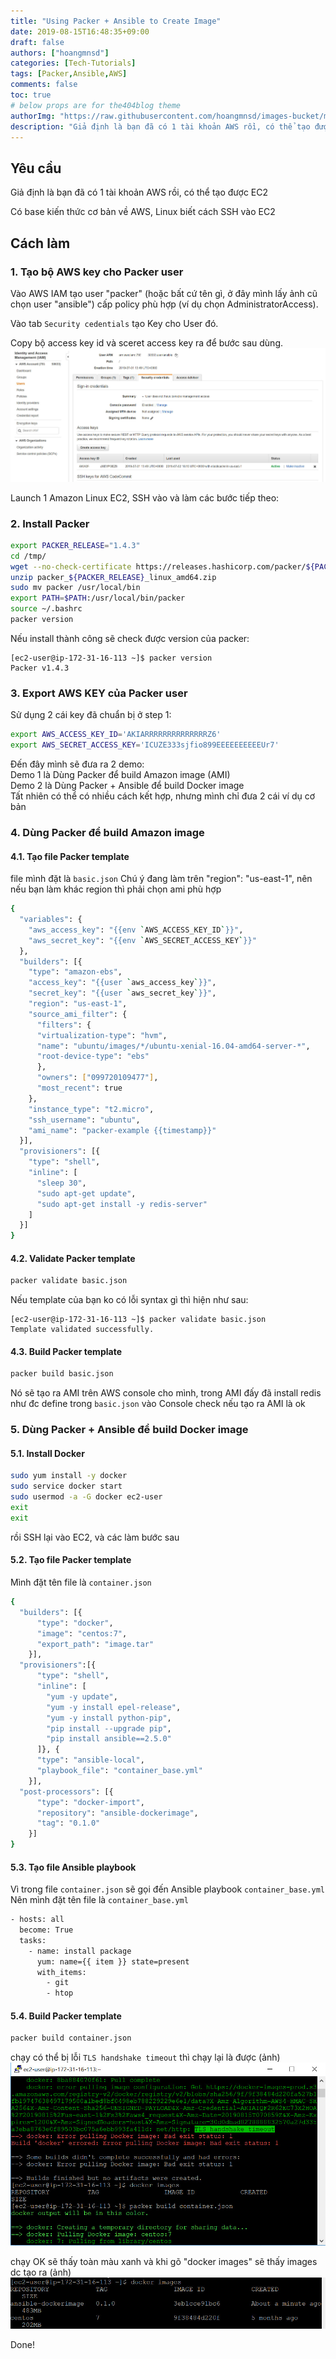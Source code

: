 ```yaml
---
title: "Using Packer + Ansible to Create Image"
date: 2019-08-15T16:48:35+09:00
draft: false
authors: ["hoangmnsd"]
categories: [Tech-Tutorials]
tags: [Packer,Ansible,AWS]
comments: false
toc: true
# below props are for the404blog theme
authorImg: "https://raw.githubusercontent.com/hoangmnsd/images-bucket/master/static/images/hoangmsnd-avatar001.jpg"
description: "Giả định là bạn đã có 1 tài khoản AWS rồi, có thể tạo được EC2, có base kiến thức cơ bản về AWS, Linux biết cách SSH vào EC2"
---
```


## Yêu cầu
Giả định là bạn đã có 1 tài khoản AWS rồi, có thể tạo được EC2

Có base kiến thức cơ bản về AWS, Linux biết cách SSH vào EC2

## Cách làm
### 1. Tạo bộ AWS key cho Packer user
Vào AWS IAM tạo user "packer" (hoặc bất cứ tên gì, ở đây mình lấy ảnh cũ chọn user "ansible") cấp policy phù hợp (ví dụ chọn AdministratorAccess).

Vào tab `Security cedentials` tạo Key cho User đó.

Copy bộ access key id và sceret access key ra để bước sau dùng.
![](https://raw.githubusercontent.com/hoangmnsd/images-bucket/master/static/images/iam-ansible-user.jpg)

Launch 1 Amazon Linux EC2, SSH vào và làm các bước tiếp theo:

### 2. Install Packer
```sh
export PACKER_RELEASE="1.4.3"
cd /tmp/
wget --no-check-certificate https://releases.hashicorp.com/packer/${PACKER_RELEASE}/packer_${PACKER_RELEASE}_linux_amd64.zip
unzip packer_${PACKER_RELEASE}_linux_amd64.zip
sudo mv packer /usr/local/bin
export PATH=$PATH:/usr/local/bin/packer
source ~/.bashrc
packer version
```
Nếu install thành công sẽ check được version của packer:
```
[ec2-user@ip-172-31-16-113 ~]$ packer version
Packer v1.4.3
```

### 3. Export AWS KEY của Packer user
Sử dụng 2 cái key đã chuẩn bị ở step 1:
```sh
export AWS_ACCESS_KEY_ID='AKIARRRRRRRRRRRRRRZ6'
export AWS_SECRET_ACCESS_KEY='ICUZE333sjfio899EEEEEEEEEEUr7'
```
Đến đây mình sẽ đưa ra 2 demo:  
Demo 1 là Dùng Packer để build Amazon image (AMI)  
Demo 2 là Dùng Packer + Ansible để build Docker image  
Tất nhiên có thể có nhiều cách kết hợp, nhưng mình chỉ đưa 2 cái ví dụ cơ bản

### 4. Dùng Packer để build Amazon image
#### 4.1. Tạo file Packer template
file mình đặt là `basic.json`
Chú ý đang làm trên "region": "us-east-1", nên nếu bạn làm khác region thì phải chọn ami phù hợp
```sh
{
  "variables": {
    "aws_access_key": "{{env `AWS_ACCESS_KEY_ID`}}",
    "aws_secret_key": "{{env `AWS_SECRET_ACCESS_KEY`}}"
  },
  "builders": [{
    "type": "amazon-ebs",
    "access_key": "{{user `aws_access_key`}}",
    "secret_key": "{{user `aws_secret_key`}}",
    "region": "us-east-1",
    "source_ami_filter": {
      "filters": {
      "virtualization-type": "hvm",
      "name": "ubuntu/images/*/ubuntu-xenial-16.04-amd64-server-*",
      "root-device-type": "ebs"
      },
      "owners": ["099720109477"],
      "most_recent": true
    },
    "instance_type": "t2.micro",
    "ssh_username": "ubuntu",
    "ami_name": "packer-example {{timestamp}}"
  }],
  "provisioners": [{
    "type": "shell",
    "inline": [
      "sleep 30",
      "sudo apt-get update",
      "sudo apt-get install -y redis-server"
    ]
  }]
}
```
#### 4.2. Validate Packer template
```sh
packer validate basic.json
```
Nếu template của bạn ko có lỗi syntax gì thì hiện như sau:
```
[ec2-user@ip-172-31-16-113 ~]$ packer validate basic.json
Template validated successfully.
```
#### 4.3. Build Packer template
```sh
packer build basic.json
```
Nó sẽ tạo ra AMI trên AWS console cho mình, trong AMI đấy đã install redis như đc define trong `basic.json`
vào Console check nếu tạo ra AMI là ok

### 5. Dùng Packer + Ansible để build Docker image
#### 5.1. Install Docker
```sh
sudo yum install -y docker
sudo service docker start
sudo usermod -a -G docker ec2-user
exit
exit
```
rồi SSH lại vào EC2, và các làm bước sau

#### 5.2. Tạo file Packer template
Mình đặt tên file là `container.json`
```sh
{
  "builders": [{
      "type": "docker",
      "image": "centos:7",
      "export_path": "image.tar"
    }],
  "provisioners":[{
      "type": "shell",
      "inline": [
        "yum -y update",
        "yum -y install epel-release",
        "yum -y install python-pip",
        "pip install --upgrade pip",
        "pip install ansible==2.5.0"
      ]}, {
      "type": "ansible-local",
      "playbook_file": "container_base.yml"
    }],
  "post-processors": [{
      "type": "docker-import",
      "repository": "ansible-dockerimage",
      "tag": "0.1.0"
    }]
}
```

#### 5.3. Tạo file Ansible playbook
Vì trong file `container.json` sẽ gọi đến Ansible playbook `container_base.yml`  
Nên mình đặt tên file là `container_base.yml`
```sh
- hosts: all
  become: True
  tasks:
    - name: install package
      yum: name={{ item }} state=present
      with_items:
        - git
        - htop
```

#### 5.4. Build Packer template
```sh
packer build container.json
```

chạy có thể bị lỗi `TLS handshake timeout` thì chạy lại là được (ảnh)
![](https://raw.githubusercontent.com/hoangmnsd/images-bucket/master/static/images/packer-build-docker-error-tls-hanshake.jpg)

chạy OK sẽ thấy toàn màu xanh và khi gõ "docker images" sẽ thấy images dc tạo ra (ảnh)
![](https://raw.githubusercontent.com/hoangmnsd/images-bucket/master/static/images/packer-build-docker-img.jpg)

Done!